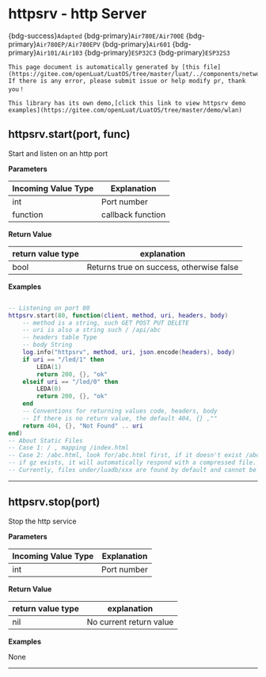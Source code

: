 # httpsrv - http Server

{bdg-success}`Adapted` {bdg-primary}`Air780E/Air700E` {bdg-primary}`Air780EP/Air780EPV` {bdg-primary}`Air601` {bdg-primary}`Air101/Air103` {bdg-primary}`ESP32C3` {bdg-primary}`ESP32S3`

```{note}
This page document is automatically generated by [this file](https://gitee.com/openLuat/LuatOS/tree/master/luat/../components/network/httpsrv/src/luat_lib_httpsrv.c). If there is any error, please submit issue or help modify pr, thank you！
```

```{tip}
This library has its own demo,[click this link to view httpsrv demo examples](https://gitee.com/openLuat/LuatOS/tree/master/demo/wlan)
```

## httpsrv.start(port, func)



Start and listen on an http port

**Parameters**

|Incoming Value Type | Explanation|
|-|-|
|int|Port number|
|function|callback function|

**Return Value**

|return value type | explanation|
|-|-|
|bool|Returns true on success, otherwise false|

**Examples**

```lua

-- Listening on port 80
httpsrv.start(80, function(client, method, uri, headers, body)
    -- method is a string, such GET POST PUT DELETE
    -- uri is also a string such / /api/abc
    -- headers table Type
    -- body String
    log.info("httpsrv", method, uri, json.encode(headers), body)
    if uri == "/led/1" then
        LEDA(1)
        return 200, {}, "ok"
    elseif uri == "/led/0" then
        LEDA(0)
        return 200, {}, "ok"
    end
    -- Conventions for returning values code, headers, body
    -- If there is no return value, the default 404, {} ,""
    return 404, {}, "Not Found" .. uri
end)
-- About Static Files
-- Case 1: / , mapping /index.html
-- Case 2: /abc.html, look for/abc.html first, if it doesn't exist /abc.html.gz
-- if gz exists, it will automatically respond with a compressed file. most browsers support it..
-- Currently, files under/luadb/xxx are found by default and cannot be configured for the time being.

```

---

## httpsrv.stop(port)



Stop the http service

**Parameters**

|Incoming Value Type | Explanation|
|-|-|
|int|Port number|

**Return Value**

|return value type | explanation|
|-|-|
|nil|No current return value|

**Examples**

None

---

